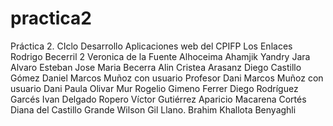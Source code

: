 # practica2
Práctica 2. CIclo Desarrollo Aplicaciones web del CPIFP Los Enlaces
Rodrigo Becerril 2
Veronica de la Fuente
Alhoceima Ahamjik
Yandry Jara
Alvaro Esteban
Jose Maria Becerra
Alin Cristea
Arasanz
Diego Castillo Gómez
Daniel Marcos Muñoz con usuario Profesor
Dani Marcos Muñoz con usuario Dani
Paula Olivar Mur
Rogelio Gimeno Ferrer
Diego Rodríguez Garcés
Ivan Delgado Ropero
Víctor Gutiérrez Aparicio
Macarena Cortés
Diana del Castillo Grande
Wilson Gil Llano.
Brahim Khallota Benyaghli